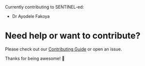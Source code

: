 
Currently contributing to SENTINEL-ed:

*  Dr Ayodele Fakoya


# Need help or want to contribute?

Please check out our [Contributing Guide](CONTRIBUTING.md) or open an issue.

Thanks for being awesome! 💖
